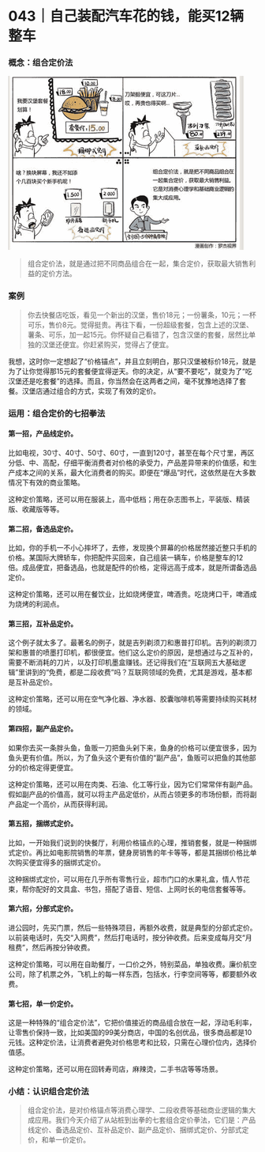 # 043｜自己装配汽车花的钱，能买12辆整车

### 概念：组合定价法

![](img/0a71eaa0db733ea7af48b5ada0e0cde8.jpg)

> 组合定价法，就是通过把不同商品组合在一起，集合定价，获取最大销售利益的定价方法。

### 案例

> 你去快餐店吃饭，看见一个新出的汉堡，售价18元；一份薯条，10元；一杯可乐，售价8元。觉得挺贵。再往下看，一份超级套餐，包含上述的汉堡、薯条、可乐，加一起15元。你怀疑自己看错了，包含汉堡的套餐，居然比单独的汉堡还便宜。你赶紧购买，觉得占了便宜。

我想，这时你一定想起了“价格锚点”，并且立刻明白，那只汉堡被标价18元，就是为了让你觉得那15元的套餐便宜得逆天。你的决定，从“要不要吃”，就变为了“吃汉堡还是吃套餐”的选择。而且，你当然会在这两者之间，毫不犹豫地选择了套餐。汉堡店通过组合的方式，实现了有效的定价。

### 运用：组合定价的七招拳法

#### 第一招，产品线定价。

比如电视，30寸、40寸、50寸、60寸，一直到120寸，甚至在每个尺寸里，再区分低、中、高配，仔细平衡消费者对价格的承受力，产品差异带来的价值感，和生产成本之间的关系，最大化消费者的购买。即便在“爆品”时代，这依然是在大多数情况下有效的商业策略。

这种定价策略，还可以用在服装上，高中低档；用在杂志图书上，平装版、精装版、收藏版等等。

#### 第二招，备选品定价。

比如，你的手机一不小心摔坏了，去修，发现换个屏幕的价格居然接近整只手机的价格。某国际大牌轿车，你把配件买回来，自己组装一辆车，价格是整车的12倍。成品便宜，把备选品，也就是配件的价格，定得远高于成本，就是所谓备选品定价。

这种定价策略，还可以用在餐饮业，比如烧烤便宜，啤酒贵。吃烧烤口干，啤酒成为烧烤的利润点。

#### 第三招，互补品定价。

这个例子就太多了。最著名的例子，就是吉列剃须刀和惠普打印机。吉列的剃须刀架和惠普的喷墨打印机，都很便宜。他们这么定价的原因，是想通过与之互补的，需要不断消耗的刀片，以及打印机墨盒赚钱。还记得我们在“互联网五大基础逻辑”里讲到的“免费，都是二段收费”吗？互联网领域的免费，尤其是游戏，基本都是互补品定价。

这种定价策略，还可以用在空气净化器、净水器、胶囊咖啡机等需要持续购买耗材的领域。

#### 第四招，副产品定价。

如果你去买一条胖头鱼，鱼贩一刀把鱼头剁下来，鱼身的价格可以便宜很多，因为鱼头更有价值。所以，为了鱼头这个更有价值的“副产品”，鱼贩可以把鱼的其他部分的价格定得更便宜。

这种定价策略，还可以用在肉类、石油、化工等行业，因为它们常常伴有副产品。假如副产品的价值高，就可以将主产品定低价，从而占领更多的市场份额，而将副产品定一个高价，从而获得利润。

#### 第五招，捆绑式定价。

比如，一开始我们说到的快餐厅，利用价格锚点的心理，推销套餐，就是一种捆绑式定价。再比如电影院销售的年票，健身房销售的年卡等等，都是其捆绑价格比单次购买便宜得多的捆绑式定价。

这种捆绑式定价，可以用在几乎所有零售行业，超市门口的水果礼盒，情人节花束，帮你配好的文具盒、书包，搭配了语音、短信、上网时长的电信套餐等等。

#### 第六招，分部式定价。

进公园时，先买门票，然后一些特殊项目，再额外收费，就是典型的分部式定价。以前装电话时，先交“入网费”，然后打电话时，按分钟收费。后来变成每月交“月租费”，然后再按分钟收费。

这种定价策略，可以用在自助餐厅，一口价之外，特别菜品，单独收费。廉价航空公司，除了机票之外，飞机上的每一样东西，包括水，行李空间等等，都要额外收费。

#### 第七招，单一价定价。

这是一种特殊的“组合定价法”，它把价值接近的商品组合放在一起，浮动毛利率，让零售价保持一致，比如美国的99美分商店，中国的名创优品，很多商品都是10元钱。这种定价法，让消费者避免对价格思考和比较，只需在心理价位内，选择价值感。

这种定价策略，还可以用在回转寿司店，麻辣烫，二手书店等等场景。

### 小结：认识组合定价法

> 组合定价法，是对价格锚点等消费心理学、二段收费等基础商业逻辑的集大成应用。我们今天介绍了从站桩到出拳的七套组合定价拳法，它们是：产品线定价、备选品定价、互补品定价、副产品定价、捆绑式定价、分部式定价，和单一价定价。